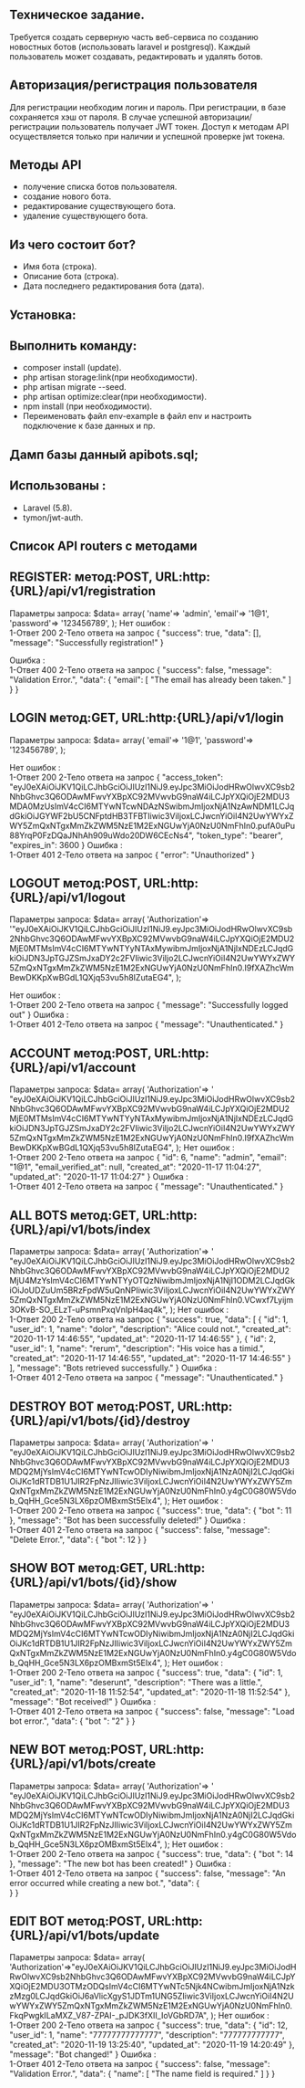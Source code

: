 ## Техническое задание.

Требуется создать серверную часть веб-сервиса по созданию новостных ботов
(использовать laravel и postgresql). 
Каждый пользователь может создавать, редактировать и удалять ботов.

## Авторизация/регистрация пользователя
Для регистрации необходим логин и пароль. 
При регистрации, в базе сохраняется хэш от пароля.
В случае успешной авторизации/регистрации пользователь получает JWT токен. 
Доступ к методам API осуществляется только при наличии и успешной проверке jwt токена.

## Методы API
- получение списка ботов пользователя.
- создание нового бота.
- редактирование существующего бота.
- удаление существующего бота.

## Из чего состоит бот?
- Имя бота (строка).
- Описание бота (строка).
- Дата последнего редактирования бота (дата).

## Установка:
## Выполнить команду: 
- composer install (update).
- php artisan storage:link(при необходимости).
- php artisan migrate --seed.
- php artisan optimize:clear(при необходимости).
- npm install (при необходимости).
- Переименовать файл env-example в файл env и настроить подключение к базе данных и пр.


## Дамп базы данный apibots.sql;

## Использованы :
- Laravel (5.8).
- tymon/jwt-auth.

## Список API routers с методами

## REGISTER: метод:POST, URL:http:{URL}/api/v1/registration
Параметры запроса:
    $data=  array(
        'name'=> 'admin',
        'email'=> '1@1',
        'password'=> '123456789',
    );
Нет ошибок :    
1-Ответ 200
2-Тело ответа на запрос
{
    "success": true,
    "data": [],
    "message": "Successfully registration!"
}

Ошибка :    
1-Ответ 400
2-Тело ответа на запрос
{
    "success": false,
    "message": "Validation Error.",
    "data": {
        "email": [
            "The email has already been taken."
        ]
    }
}

## LOGIN  метод:GET, URL:http:{URL}/api/v1/login
Параметры запроса:
    $data=  array(
        'email'=> '1@1',
        'password'=> '123456789',
    );
    
Нет ошибок :    
1-Ответ 200
2-Тело ответа на запрос
{
    "access_token": "eyJ0eXAiOiJKV1QiLCJhbGciOiJIUzI1NiJ9.eyJpc3MiOiJodHRwOlwvXC9sb2NhbGhvc3Q6ODAwMFwvYXBpXC92MVwvbG9naW4iLCJpYXQiOjE2MDU3MDA0MzUsImV4cCI6MTYwNTcwNDAzNSwibmJmIjoxNjA1NzAwNDM1LCJqdGkiOiJGYWF2bU5CNFptdHB3TFBTIiwic3ViIjoxLCJwcnYiOiI4N2UwYWYxZWY5ZmQxNTgxMmZkZWM5NzE1M2ExNGUwYjA0NzU0NmFhIn0.pufA0uPu88YrqP0FzDQaJNhAh909uWdo20DW6CEcNs4",
    "token_type": "bearer",
    "expires_in": 3600
} 
Ошибка :    
1-Ответ 401
2-Тело ответа на запрос
{
    "error": "Unauthorized"
}

## LOGOUT метод:POST, URL:http:{URL}/api/v1/logout
Параметры запроса:
    $data=  array(
        'Authorization'=> '"eyJ0eXAiOiJKV1QiLCJhbGciOiJIUzI1NiJ9.eyJpc3MiOiJodHRwOlwvXC9sb2NhbGhvc3Q6ODAwMFwvYXBpXC92MVwvbG9naW4iLCJpYXQiOjE2MDU2MjE0MTMsImV4cCI6MTYwNTYyNTAxMywibmJmIjoxNjA1NjIxNDEzLCJqdGkiOiJDN3JpTGJZSmJxaDY2c2FVIiwic3ViIjo2LCJwcnYiOiI4N2UwYWYxZWY5ZmQxNTgxMmZkZWM5NzE1M2ExNGUwYjA0NzU0NmFhIn0.I9fXAZhcWmBewDKKpXwBGdL1QXjq53vu5h8IZutaEG4",
    );
    
Нет ошибок :    
1-Ответ 200
2-Тело ответа на запрос
{
    "message": "Successfully logged out"
}
Ошибка :    
1-Ответ 401
2-Тело ответа на запрос
{
    "message": "Unauthenticated."
}
## ACCOUNT метод:POST, URL:http:{URL}/api/v1/account
Параметры запроса:
    $data=  array(
        'Authorization'=> ' "eyJ0eXAiOiJKV1QiLCJhbGciOiJIUzI1NiJ9.eyJpc3MiOiJodHRwOlwvXC9sb2NhbGhvc3Q6ODAwMFwvYXBpXC92MVwvbG9naW4iLCJpYXQiOjE2MDU2MjE0MTMsImV4cCI6MTYwNTYyNTAxMywibmJmIjoxNjA1NjIxNDEzLCJqdGkiOiJDN3JpTGJZSmJxaDY2c2FVIiwic3ViIjo2LCJwcnYiOiI4N2UwYWYxZWY5ZmQxNTgxMmZkZWM5NzE1M2ExNGUwYjA0NzU0NmFhIn0.I9fXAZhcWmBewDKKpXwBGdL1QXjq53vu5h8IZutaEG4",
    );
Нет ошибок :    
1-Ответ 200
2-Тело ответа на запрос
{
    "id": 6,
    "name": "admin",
    "email": "1@1",
    "email_verified_at": null,
    "created_at": "2020-11-17 11:04:27",
    "updated_at": "2020-11-17 11:04:27"
}
Ошибка :    
1-Ответ 401
2-Тело ответа на запрос
{
    "message": "Unauthenticated."
}  

## ALL BOTS метод:GET, URL:http:{URL}/api/v1/bots/index
Параметры запроса:
    $data=  array(
        'Authorization'=> ' "eyJ0eXAiOiJKV1QiLCJhbGciOiJIUzI1NiJ9.eyJpc3MiOiJodHRwOlwvXC9sb2NhbGhvc3Q6ODAwMFwvYXBpXC92MVwvbG9naW4iLCJpYXQiOjE2MDU2MjU4MzYsImV4cCI6MTYwNTYyOTQzNiwibmJmIjoxNjA1NjI1ODM2LCJqdGkiOiJoUDZuUm5BRzFpdW5uQnNPIiwic3ViIjoxLCJwcnYiOiI4N2UwYWYxZWY5ZmQxNTgxMmZkZWM5NzE1M2ExNGUwYjA0NzU0NmFhIn0.VCwxf7Lyijm3OKvB-SO_ELzT-uPsmnPxqVnIpH4aq4k",
    );
Нет ошибок :    
1-Ответ 200
2-Тело ответа на запрос
{
    "success": true,
    "data": [
        {
            "id": 1,
            "user_id": 1,
            "name": "dolor",
            "description": "Alice could not.",
            "created_at": "2020-11-17 14:46:55",
            "updated_at": "2020-11-17 14:46:55"
        },
        {
            "id": 2,
            "user_id": 1,
            "name": "rerum",
            "description": "His voice has a timid.",
            "created_at": "2020-11-17 14:46:55",
            "updated_at": "2020-11-17 14:46:55"
        }
    ],
    "message": "Bots retrieved successfully."
}
Ошибка :    
1-Ответ 401
2-Тело ответа на запрос
{
    "message": "Unauthenticated."
} 
## DESTROY BOT метод:POST, URL:http:{URL}/api/v1/bots/{id}/destroy
Параметры запроса:
    $data=  array(
        'Authorization'=> ' "eyJ0eXAiOiJKV1QiLCJhbGciOiJIUzI1NiJ9.eyJpc3MiOiJodHRwOlwvXC9sb2NhbGhvc3Q6ODAwMFwvYXBpXC92MVwvbG9naW4iLCJpYXQiOjE2MDU3MDQ2MjYsImV4cCI6MTYwNTcwODIyNiwibmJmIjoxNjA1NzA0NjI2LCJqdGkiOiJKc1dRTDB1U1JIR2FpNzJIIiwic3ViIjoxLCJwcnYiOiI4N2UwYWYxZWY5ZmQxNTgxMmZkZWM5NzE1M2ExNGUwYjA0NzU0NmFhIn0.y4gC0G80W5Vdob_QqHH_Gce5N3LX6pzOMBxmSt5Elx4",
    );
Нет ошибок :    
1-Ответ 200
2-Тело ответа на запрос
{
    "success": true,
    "data": {
        "bot ": 11
    },
    "message": "Bot has been successfully deleted!"
}
Ошибка :    
1-Ответ 401
2-Тело ответа на запрос
{
    "success": false,
    "message": "Delete Error.",
    "data": {
        "bot ": 12
    }
}
## SHOW BOT метод:GET, URL:http:{URL}/api/v1/bots/{id}/show
Параметры запроса:
    $data=  array(
        'Authorization'=> ' "eyJ0eXAiOiJKV1QiLCJhbGciOiJIUzI1NiJ9.eyJpc3MiOiJodHRwOlwvXC9sb2NhbGhvc3Q6ODAwMFwvYXBpXC92MVwvbG9naW4iLCJpYXQiOjE2MDU3MDQ2MjYsImV4cCI6MTYwNTcwODIyNiwibmJmIjoxNjA1NzA0NjI2LCJqdGkiOiJKc1dRTDB1U1JIR2FpNzJIIiwic3ViIjoxLCJwcnYiOiI4N2UwYWYxZWY5ZmQxNTgxMmZkZWM5NzE1M2ExNGUwYjA0NzU0NmFhIn0.y4gC0G80W5Vdob_QqHH_Gce5N3LX6pzOMBxmSt5Elx4",
    );
Нет ошибок :    
1-Ответ 200
2-Тело ответа на запрос
{
    "success": true,
    "data": {
        "id": 1,
        "user_id": 1,
        "name": "deserunt",
        "description": "There was a little.",
        "created_at": "2020-11-18 11:52:54",
        "updated_at": "2020-11-18 11:52:54"
    },
    "message": "Bot received!"
}
Ошибка :    
1-Ответ 401
2-Тело ответа на запрос
{
    "success": false,
    "message": "Load bot error.",
    "data": {
        "bot ": "2"
    }
}

## NEW BOT метод:POST, URL:http:{URL}/api/v1/bots/create
Параметры запроса:
    $data=  array(
        'Authorization'=> ' "eyJ0eXAiOiJKV1QiLCJhbGciOiJIUzI1NiJ9.eyJpc3MiOiJodHRwOlwvXC9sb2NhbGhvc3Q6ODAwMFwvYXBpXC92MVwvbG9naW4iLCJpYXQiOjE2MDU3MDQ2MjYsImV4cCI6MTYwNTcwODIyNiwibmJmIjoxNjA1NzA0NjI2LCJqdGkiOiJKc1dRTDB1U1JIR2FpNzJIIiwic3ViIjoxLCJwcnYiOiI4N2UwYWYxZWY5ZmQxNTgxMmZkZWM5NzE1M2ExNGUwYjA0NzU0NmFhIn0.y4gC0G80W5Vdob_QqHH_Gce5N3LX6pzOMBxmSt5Elx4",
    );
Нет ошибок :    
1-Ответ 200
2-Тело ответа на запрос
{
    "success": true,
    "data": {
        "bot ": 14
    },
    "message": "The new bot has been created!"
}
Ошибка :    
1-Ответ 401
2-Тело ответа на запрос
{
    "success": false,
    "message": "An error occurred while creating a new bot.",
    "data": 
    {  
    }
}
## EDIT BOT метод:POST, URL:http:{URL}/api/v1/bots/update
Параметры запроса:
    $data=  array(
        'Authorization'=>"eyJ0eXAiOiJKV1QiLCJhbGciOiJIUzI1NiJ9.eyJpc3MiOiJodHRwOlwvXC9sb2NhbGhvc3Q6ODAwMFwvYXBpXC92MVwvbG9naW4iLCJpYXQiOjE2MDU3OTMzODQsImV4cCI6MTYwNTc5Njk4NCwibmJmIjoxNjA1NzkzMzg0LCJqdGkiOiJ6aVlicXgyS1JDTm1UNG5ZIiwic3ViIjoxLCJwcnYiOiI4N2UwYWYxZWY5ZmQxNTgxMmZkZWM5NzE1M2ExNGUwYjA0NzU0NmFhIn0.FkqPwgkILaMXZ_V87-ZPAI-_pJDK3fXII_IoVGbRD7A",
    );
Нет ошибок :    
1-Ответ 200
2-Тело ответа на запрос
{
    "success": true,
    "data": {
        "id": 12,
        "user_id": 1,
        "name": "77777777777777",
        "description": "777777777777",
        "created_at": "2020-11-19 13:25:40",
        "updated_at": "2020-11-19 14:20:49"
    },
    "message": "Bot changed!"
}
Ошибка :    
1-Ответ 401
2-Тело ответа на запрос
{
    "success": false,
    "message": "Validation Error.",
    "data": {
        "name": [
            "The name field is required."
        ]
    }
}

